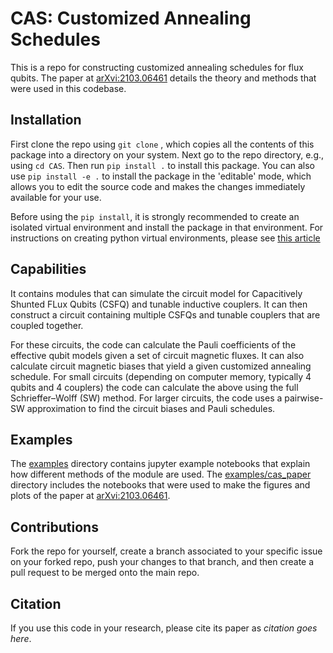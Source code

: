 # CAS: Customized Annealing Schedules

This is a repo for constructing customized annealing schedules for flux qubits.
The paper at [arXvi:2103.06461](https://arxiv.org/abs/2103.06461) details the theory and methods that were used in this codebase.

## Installation
First clone the repo using `git clone` , which copies all the contents of this package into a directory on your system.
Next go to the repo directory, e.g., using `cd CAS`.
Then run `pip install .` to install this package. You can also use `pip install -e .` to install the package in the 'editable' mode, which allows you to edit the source code and makes the changes immediately available for your use.

Before using the `pip install`, it is strongly recommended to create an isolated virtual environment and install the package in that environment. 
For instructions on creating python virtual environments, please see [this article](https://docs.python-guide.org/dev/virtualenvs/)
## Capabilities
It contains modules that can simulate the circuit model for Capacitively Shunted FLux Qubits (CSFQ) and tunable inductive couplers. 
It can then construct a circuit containing multiple CSFQs and tunable couplers that are coupled together.

For these circuits, the code can calculate the Pauli coefficients of the effective qubit models given a set of circuit magnetic fluxes.
It can also calculate circuit magnetic biases that yield a given customized annealing schedule.
For small circuits (depending on computer memory, typically 4 qubits and 4 couplers) the code can calculate the above using the full Schrieffer–Wolff (SW) method. 
For larger circuits, the code uses a pairwise-SW approximation to find the circuit biases and Pauli schedules.

## Examples
The [examples](https://github.com/USCqserver/CAS/tree/master/docs/examples) directory contains jupyter example notebooks that explain how different methods of the module are used.
The [examples/cas_paper](https://github.com/USCqserver/CAS/tree/master/docs/examples/cas_paper) directory includes the notebooks that were used to make the figures and plots of the paper at [arXvi:2103.06461](https://arxiv.org/abs/2103.06461).


## Contributions
Fork the repo for yourself, create a branch associated to your specific issue on your forked repo, push your changes to that branch, and then create a pull request to be merged onto the main repo.

## Citation
If you use this code in your research, please cite its paper as _citation goes here_.
